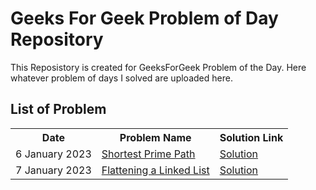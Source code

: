 <h1>Geeks For Geek Problem of Day Repository</h1>
<p>
This Reposistory is created for GeeksForGeek Problem of the Day. Here whatever problem of days I
solved are uploaded here. 
</p>
<h2>List of Problem</h2>
<table>
<tr>
<th>Date</th>
<th>Problem Name</th>
<th>Solution Link</th>
</tr>
<tr>
<td>6 January 2023</td>
<td><a href="https://practice.geeksforgeeks.org/problems/1646a9b5169d7571cf672f2a31533af083d1f479/1">Shortest Prime Path</a></td>
<td><a href="https://github.com/pratikvairat/Problem_Of_Day_GFG/blob/main/Shortest_Prime_Path.cpp">Solution</td>
</tr>
<tr>
<td>7 January 2023</td>
<td><a href="https://practice.geeksforgeeks.org/problems/da62a798bca208c7a678c133569c3dc7f5b73500/1">Flattening a Linked List</a></td>
<td><a href="https://github.com/pratikvairat/Problem_Of_Day_GFG/blob/main/Flatten_A_Linked_List.cpp">Solution</a></td>
</tr>
</table>

